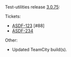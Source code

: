 Test-utilities release [3.0.75](https://github.com/maweeks/test-utilities/pull/89):

Tickets:

- [ASDF-123](https://bob.atlassian.net/browse/ASDF-123) [#88]
- [ASDF-234](https://bob.atlassian.net/browse/ASDF-234)

Other:

- Updated TeamCity build(s).
